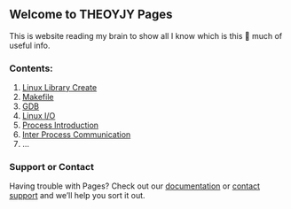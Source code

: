 ## Welcome to THEOYJY Pages

This is website reading my brain to show all I know which is this 🤏 much of useful info.

### Contents:

1. [Linux Library Create](Doc/libraryLinkage)
2. [Makefile](Doc/makefile.md)
3. [GDB](Doc/gdb.md)
4. [Linux I/O](Doc/Linux_I_O.md)
5. [Process Introduction](/Doc/process.md)
6. [Inter Process Communication](/Doc/InterProcessCommunication.md)
7. ...




### Support or Contact

Having trouble with Pages? Check out our [documentation](https://docs.github.com/categories/github-pages-basics/) or [contact support](https://support.github.com/contact) and we’ll help you sort it out.
